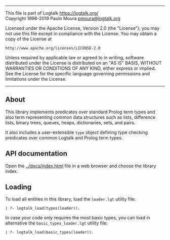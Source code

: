 ________________________________________________________________________

This file is part of Logtalk <https://logtalk.org/>  
Copyright 1998-2019 Paulo Moura <pmoura@logtalk.org>

Licensed under the Apache License, Version 2.0 (the "License");
you may not use this file except in compliance with the License.
You may obtain a copy of the License at

    http://www.apache.org/licenses/LICENSE-2.0

Unless required by applicable law or agreed to in writing, software
distributed under the License is distributed on an "AS IS" BASIS,
WITHOUT WARRANTIES OR CONDITIONS OF ANY KIND, either express or implied.
See the License for the specific language governing permissions and
limitations under the License.
________________________________________________________________________


About
-----

This library implements predicates over standard Prolog term types and 
also term representing common data structures such as lists, difference
lists, binary trees, queues, heaps, dictionaries, sets, and pairs.

It also includes a user-extensible `type` object defining type checking
predicates over common Logtalk and Prolog term types.


API documentation
-----------------

Open the [../docs/index.html](../docs/index.html) file in a web browser
and choose the library index.


Loading
-------

To load all entities in this library, load the `loader.lgt` utility file:

	| ?- logtalk_load(types(loader)).

In case your code only requires the most basic types, you can load in
alternative the `basic_types_loader.lgt` utility file:

	| ?- logtalk_load(basic_types(loader)).
